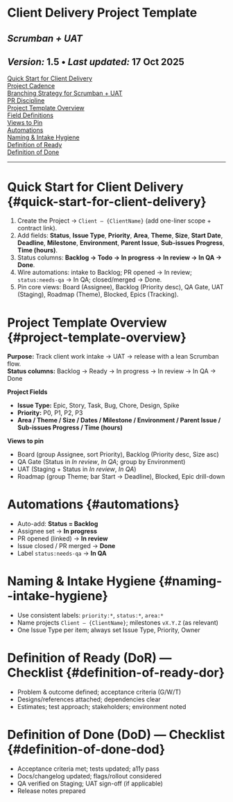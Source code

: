 # **Client Delivery Project Template**
## *Scrumban + UAT*

***Version:*** 1.5 • ***Last updated:*** 17 Oct 2025  
---

[Quick Start for Client Delivery](#quick-start-for-client-delivery)  
[Project Cadence](#project-cadence)  
[Branching Strategy for Scrumban + UAT](#branching-strategy-for-scrumban-uat)  
[PR Discipline](#pr-discipline)  
[Project Template Overview](#project-template-overview)  
[Field Definitions](#field-definitions)  
[Views to Pin](#views-to-pin)  
[Automations](#automations)  
[Naming & Intake Hygiene](#naming--intake-hygiene)  
[Definition of Ready](#definition-of-ready-dor)  
[Definition of Done](#definition-of-done-dod)

---

# **Quick Start for Client Delivery** {#quick-start-for-client-delivery}
1) Create the Project → `Client – {ClientName}` (add one-liner scope + contract link).  
2) Add fields: **Status**, **Issue Type**, **Priority**, **Area**, **Theme**, **Size**, **Start Date**, **Deadline**, **Milestone**, **Environment**, **Parent Issue**, **Sub-issues Progress**, **Time (hours)**.  
3) Status columns: **Backlog → Todo → In progress → In review → In QA → Done**.  
4) Wire automations: intake to Backlog; PR opened → In review; `status:needs-qa` → In QA; closed/merged → Done.  
5) Pin core views: Board (Assignee), Backlog (Priority desc), QA Gate, UAT (Staging), Roadmap (Theme), Blocked, Epics (Tracking).

# **Project Template Overview** {#project-template-overview}
**Purpose:** Track client work intake → UAT → release with a lean Scrumban flow.  
**Status columns:** Backlog → Ready → In progress → In review → In QA → Done

**Project Fields**
- **Issue Type:** Epic, Story, Task, Bug, Chore, Design, Spike  
- **Priority:** P0, P1, P2, P3  
- **Area / Theme / Size / Dates / Milestone / Environment / Parent Issue / Sub-issues Progress / Time (hours)**

**Views to pin**
- Board (group Assignee, sort Priority), Backlog (Priority desc, Size asc)
- QA Gate (Status in *In review*, *In QA*; group by Environment)
- UAT (Staging + Status in *In review*, *In QA*)
- Roadmap (group Theme; bar Start → Deadline), Blocked, Epic drill-down

# **Automations** {#automations}
- Auto-add: **Status = Backlog**  
- Assignee set → **In progress**  
- PR opened (linked) → **In review**  
- Issue closed / PR merged → **Done**  
- Label `status:needs-qa` → **In QA**

# **Naming & Intake Hygiene** {#naming--intake-hygiene}
- Use consistent labels: `priority:*`, `status:*`, `area:*`  
- Name projects `Client – {ClientName}`; milestones `vX.Y.Z` (as relevant)  
- One Issue Type per item; always set Issue Type, Priority, Owner

# **Definition of Ready (DoR) — Checklist** {#definition-of-ready-dor}
- Problem & outcome defined; acceptance criteria (G/W/T)  
- Designs/references attached; dependencies clear  
- Estimates; test approach; stakeholders; environment noted

# **Definition of Done (DoD) — Checklist** {#definition-of-done-dod}
- Acceptance criteria met; tests updated; a11y pass  
- Docs/changelog updated; flags/rollout considered  
- QA verified on Staging; UAT sign-off (if applicable)  
- Release notes prepared
